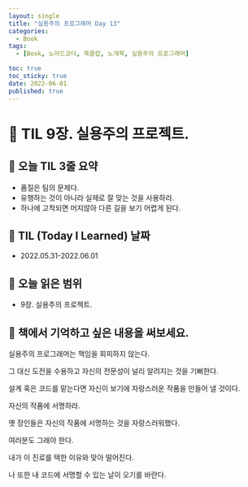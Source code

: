 ```yaml
---
layout: single
title: "실용주의 프로그래머 Day 13"
categories:
  - Book
tags:
  - [Book, 노마드코더, 북클럽, 노개북, 실용주의 프로그래머]

toc: true
toc_sticky: true
date: 2022-06-01
published: true
---
```


# 📌 TIL 9장. 실용주의 프로젝트.

## 📖 오늘 TIL 3줄 요약
- 품질은 팀의 문제다.
- 유행하는 것이 아니라 실제로 잘 맞는 것을 사용하라.
- 하나에 고착되면 머지않아 다른 길을 보기 어렵게 된다.

## 📖 TIL (Today I Learned) 날짜
- 2022.05.31-2022.06.01

## 📖 오늘 읽은 범위
- 9장. 실용주의 프로젝트.

## 📖 책에서 기억하고 싶은 내용을 써보세요.

실용주의 프로그래머는 책임을 회피하지 않는다.

그 대신 도전을 수용하고 자신의 전문성이 널리 알려지는 것을 기뻐한다.

설계 혹은 코드를 맡는다면 자신이 보기에 자랑스러운 작품을 만들어 낼 것이다.

자신의 작품에 서명하라.

옛 장인들은 자신의 작품에 서명하는 것을 자랑스러워했다.

여러분도 그래야 한다.

내가 이 진로를 택한 이유와 맞아 떨어진다.

나 또한 내 코드에 서명할 수 있는 날이 오기를 바란다.
